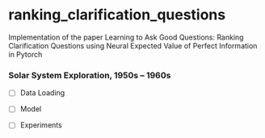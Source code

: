# ranking_clarification_questions
Implementation of the paper Learning to Ask Good Questions: Ranking Clarification Questions using Neural Expected Value of Perfect Information in Pytorch


### Solar System Exploration, 1950s – 1960s

- [ ] Data Loading
- [ ] Model
- [ ] Experiments

